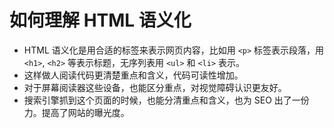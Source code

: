 # 如何理解 HTML 语义化

- HTML 语义化是用合适的标签来表示网页内容，比如用 `<p>` 标签表示段落，用 `<h1>`, `<h2>` 等表示标题，无序列表用 `<ul>` 和 `<li>` 表示。
- 这样做人阅读代码更清楚重点和含义，代码可读性增加。
- 对于屏幕阅读器这些设备，也能区分重点，对视觉障碍认识更友好。
- 搜索引擎抓到这个页面的时候，也能分清重点和含义，也为 SEO 出了一份力。提高了网站的曝光度。
